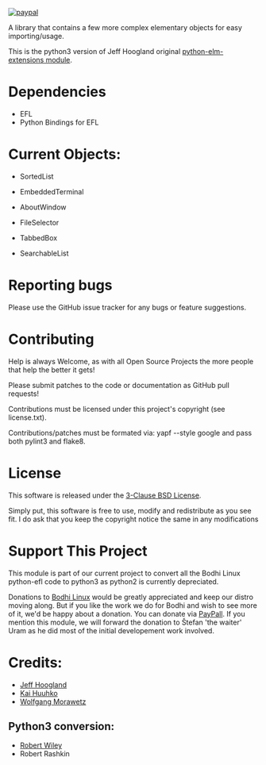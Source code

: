 [![paypal](https://www.paypalobjects.com/en_US/i/btn/btn_donate_SM.gif)](https://www.paypal.com/paypalme/rbtylee)

A library that contains a few more complex elementary objects for easy importing/usage.

This is the python3 version of Jeff Hoogland original [python-elm-extensions module](https://github.com/JeffHoogland/python-elm-extensions).

# Dependencies

- EFL
- Python Bindings for EFL

# Current Objects:

- SortedList 

- EmbeddedTerminal 

- AboutWindow

- FileSelector

- TabbedBox

- SearchableList

# Reporting bugs

Please use the GitHub issue tracker for any bugs or feature suggestions.

# Contributing

Help is always Welcome, as with all Open Source Projects the more people that help the better it gets!

Please submit patches to the code or documentation as GitHub pull requests!

Contributions must be licensed under this project's copyright (see license.txt).

Contributions/patches must be formated via: yapf --style google and pass both pylint3 and flake8.

# License

This software is released under the [3-Clause BSD License](https://opensource.org/licenses/BSD-3-Clause).

Simply put, this software is free to use, modify and redistribute as you see fit. I do ask that you keep the copyright notice the same in any modifications

# Support This Project

This module is part of our current project to convert all the Bodhi Linux python-efl code to python3 as python2 is currently depreciated.

Donations to [Bodhi Linux](https://www.bodhilinux.com/donate/) would be greatly appreciated and keep our distro moving along. But if you like the work we do for Bodhi and wish to see more of it, we'd be happy about a donation. You can donate via [PayPall](https://www.paypal.com/paypalme/rbtylee). If you mention this module, we will forward the donation to Štefan 'the waiter' Uram as he did most of the initial developement work involved.

# Credits: 
- [Jeff Hoogland](http://www.jeffhoogland.com/)
- [Kai Huuhko](https://github.com/kaihu)
- [Wolfgang Morawetz](https://github.com/wfx/)

## Python3 conversion:
- [Robert Wiley](https://github.com/rbtylee)
- Robert Rashkin
